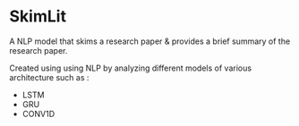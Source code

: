 # SkimLit

A NLP model that skims a research paper & provides a brief summary of the research paper. 

Created using using NLP by analyzing different models of various architecture such as :
- LSTM
- GRU
- CONV1D

